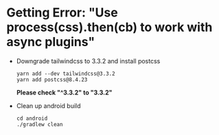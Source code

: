 # Getting Error: "Use process(css).then(cb) to work with async plugins"

- Downgrade tailwindcss to 3.3.2 and install postcss
  ```
  yarn add --dev tailwindcss@3.3.2
  yarn add postcss@8.4.23
  ```
  **Please check "^3.3.2" to "3.3.2"**
  
- Clean up android build
   ```
   cd android
   ./gradlew clean
   ```

